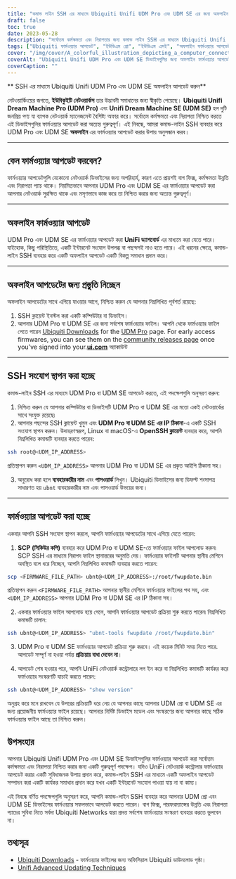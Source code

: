 ```yaml
---
title: "কমান্ড লাইন SSH এর মাধ্যমে Ubiquiti Unifi UDM Pro এবং UDM SE এর জন্য অফলাইন ফার্মওয়্যার আপডেট"
draft: false
toc: true
date: 2023-05-28
description: "সর্বোত্তম কর্মক্ষমতা এবং নিরাপত্তার জন্য কমান্ড লাইন SSH এর মাধ্যমে Ubiquiti Unifi UDM Pro এবং UDM SE অফলাইনের ফার্মওয়্যার আপডেট করতে শিখুন।"
tags: ["Ubiquiti ফার্মওয়্যার আপডেট", "ইউডিএম প্রো", "ইউডিএম এসই", "অফলাইন ফার্মওয়্যার আপডেট", "কমান্ডলাইন SSH", "নেটওয়ার্ক ব্যবস্থাপনা", "নেটওয়ার্ক নিরাপত্তা", "ফার্মওয়্যার আপগ্রেড", "SSH সংযোগ", "ফার্মওয়্যার ফাইল", "ইউনিফাই নেটওয়ার্ক কন্ট্রোলার", "বাগ ফিক্স", "কর্মক্ষমতা উন্নতি", "নিরাপত্তা প্যাচ", "নেটওয়ার্কিং", "নেটওয়ার্ক ডিভাইস", "প্রযুক্তি", "তথ্যপ্রযুক্তি ব্যবস্থাপনা", "ফার্মওয়্যার আপডেট প্রক্রিয়া", "নেটওয়ার্ক অপ্টিমাইজেশান", "Ubiquiti নেটওয়ার্ক ফার্মওয়্যার আপডেট", "UDM প্রো ফার্মওয়্যার আপডেট", "UDM SE ফার্মওয়্যার আপডেট", "অফলাইন ফার্মওয়্যার আপডেট প্রক্রিয়া", "SSH ফার্মওয়্যার আপডেট", "নেটওয়ার্ক ডিভাইস ব্যবস্থাপনা", "নেটওয়ার্ক নিরাপত্তা আপডেট", "ফার্মওয়্যার আপডেট কৌশল", "অফলাইন ফার্মওয়্যার ব্যবস্থাপনা", "নেটওয়ার্ক কর্মক্ষমতা অপ্টিমাইজেশান", "নিরাপত্তা প্যাচ ব্যবস্থাপনা", "নেটওয়ার্কিং প্রযুক্তি আপডেট"]
cover: "/img/cover/A_colorful_illustration_depicting_a_computer_connecting.png"
coverAlt: "Ubiquiti Unifi UDM Pro এবং UDM SE ডিভাইসগুলির জন্য অফলাইন ফার্মওয়্যার আপডেট প্রক্রিয়াকে প্রতীকী করে SSH এর মাধ্যমে একটি রাউটারের সাথে সংযুক্ত একটি কম্পিউটারকে চিত্রিত করা একটি রঙিন চিত্র।"
coverCaption: ""
---
```


** SSH এর মাধ্যমে Ubiquiti Unifi UDM Pro এবং UDM SE অফলাইন আপডেট করুন**

নেটওয়ার্কিংয়ের জগতে, **ইউবিকুইটি নেটওয়ার্কস** তার উদ্ভাবনী সমাধানের জন্য স্বীকৃতি পেয়েছে। **Ubiquiti Unifi Dream Machine Pro (UDM Pro)** এবং **Unifi Dream Machine SE (UDM SE)** হল দুটি জনপ্রিয় পণ্য যা ব্যাপক নেটওয়ার্ক ম্যানেজমেন্ট বৈশিষ্ট্য অফার করে। সর্বোত্তম কর্মক্ষমতা এবং নিরাপত্তা নিশ্চিত করতে এই ডিভাইসগুলির ফার্মওয়্যার আপডেট করা অত্যন্ত গুরুত্বপূর্ণ। এই নিবন্ধে, আমরা কমান্ড-লাইন SSH ব্যবহার করে UDM Pro এবং UDM SE **অফলাইন** এর ফার্মওয়্যার আপডেট করার উপায় অনুসন্ধান করব।

______

## কেন ফার্মওয়্যার আপডেট করবেন?

ফার্মওয়্যার আপডেটগুলি যেকোনো নেটওয়ার্ক ডিভাইসের জন্য অপরিহার্য, কারণ এতে প্রায়শই বাগ ফিক্স, কর্মক্ষমতা উন্নতি এবং নিরাপত্তা প্যাচ থাকে। নিয়মিতভাবে আপনার UDM Pro এবং UDM SE এর ফার্মওয়্যার আপডেট করা আপনার নেটওয়ার্ক সুরক্ষিত থাকে এবং মসৃণভাবে কাজ করে তা নিশ্চিত করার জন্য অত্যন্ত গুরুত্বপূর্ণ।

______

## অফলাইন ফার্মওয়্যার আপডেট

UDM Pro এবং UDM SE এর ফার্মওয়্যার আপডেট করা **UniFi ড্যাশবোর্ড** এর মাধ্যমে করা যেতে পারে। যাইহোক, কিছু পরিস্থিতিতে, একটি ইন্টারনেট সংযোগ উপলব্ধ বা পছন্দসই নাও হতে পারে। এই ধরনের ক্ষেত্রে, কমান্ড-লাইন SSH ব্যবহার করে একটি অফলাইন আপডেট একটি বিকল্প সমাধান প্রদান করে।

______

## অফলাইন আপডেটের জন্য প্রস্তুতি নিচ্ছেন

অফলাইন আপডেটের সাথে এগিয়ে যাওয়ার আগে, নিশ্চিত করুন যে আপনার নিম্নলিখিত পূর্বশর্ত রয়েছে:

1. SSH ক্লায়েন্ট ইনস্টল করা একটি কম্পিউটার বা ডিভাইস।
2. আপনার UDM Pro বা UDM SE এর জন্য সর্বশেষ ফার্মওয়্যার ফাইল। আপনি থেকে ফার্মওয়্যার ফাইল পেতে পারেন [Ubiquiti Downloads](https://www.ui.com/download/unifi) for the [UDM Pro](https://www.ui.com/download/unifi/unifi-dream-machine-pro) page. For early access firmwares, you can see them on the [community releases page](https://community.ui.com/releases) once you've signed into your.[**ui.com**](https://account.ui.com/) অ্যাকাউন্ট

______

## SSH সংযোগ স্থাপন করা হচ্ছে

কমান্ড-লাইন SSH এর মাধ্যমে UDM Pro বা UDM SE আপডেট করতে, এই পদক্ষেপগুলি অনুসরণ করুন:

1. নিশ্চিত করুন যে আপনার কম্পিউটার বা ডিভাইসটি UDM Pro বা UDM SE এর মতো একই নেটওয়ার্কের সাথে সংযুক্ত রয়েছে৷
2. আপনার পছন্দের SSH ক্লায়েন্ট খুলুন এবং **UDM Pro বা UDM SE এর IP ঠিকানা**-এ একটি SSH সংযোগ স্থাপন করুন। উদাহরণস্বরূপ, Linux বা macOS-এ **OpenSSH ক্লায়েন্ট** ব্যবহার করে, আপনি নিম্নলিখিত কমান্ডটি ব্যবহার করতে পারেন:

```bash
ssh root@<UDM_IP_ADDRESS>
```

প্রতিস্থাপন করুন `<UDM_IP_ADDRESS>` আপনার UDM Pro বা UDM SE এর প্রকৃত আইপি ঠিকানা সহ।

3. অনুরোধ করা হলে **ব্যবহারকারীর নাম** এবং **পাসওয়ার্ড** লিখুন। Ubiquiti ডিভাইসের জন্য ডিফল্ট শংসাপত্র সাধারণত হয় `ubnt` ব্যবহারকারীর নাম এবং পাসওয়ার্ড উভয়ের জন্য।

______

## ফার্মওয়্যার আপডেট করা হচ্ছে

একবার আপনি SSH সংযোগ স্থাপন করলে, আপনি ফার্মওয়্যার আপডেটের সাথে এগিয়ে যেতে পারেন:

1. **SCP (সিকিউর কপি)** ব্যবহার করে UDM Pro বা UDM SE-তে ফার্মওয়্যার ফাইল আপলোড করুন৷ SCP SSH এর মাধ্যমে নিরাপদ ফাইল স্থানান্তরের অনুমতি দেয়। ফার্মওয়্যার ফাইলটি আপনার স্থানীয় মেশিনে অবস্থিত বলে ধরে নিচ্ছেন, আপনি নিম্নলিখিত কমান্ডটি ব্যবহার করতে পারেন:

```bash
scp <FIRMWARE_FILE_PATH> ubnt@<UDM_IP_ADDRESS>:/root/fwupdate.bin
```

প্রতিস্থাপন করুন `<FIRMWARE_FILE_PATH>` আপনার স্থানীয় মেশিনে ফার্মওয়্যার ফাইলের পথ সহ, এবং `<UDM_IP_ADDRESS>` আপনার UDM Pro বা UDM SE এর IP ঠিকানা সহ।

2. একবার ফার্মওয়্যার ফাইল আপলোড হয়ে গেলে, আপনি ফার্মওয়্যার আপডেট প্রক্রিয়া শুরু করতে পারেন৷ নিম্নলিখিত কমান্ডটি চালান:

```bash
ssh ubnt@<UDM_IP_ADDRESS> "ubnt-tools fwupdate /root/fwupdate.bin"
```

3. UDM Pro বা UDM SE ফার্মওয়্যার আপডেট প্রক্রিয়া শুরু করবে। এই কয়েক মিনিট সময় নিতে পারে. আপডেট সম্পূর্ণ না হওয়া পর্যন্ত **প্রক্রিয়ায় বাধা দেবেন না**।

4. আপডেট শেষ হওয়ার পরে, আপনি UniFi নেটওয়ার্ক কন্ট্রোলারে লগ ইন করে বা নিম্নলিখিত কমান্ডটি কার্যকর করে ফার্মওয়্যার সংস্করণটি যাচাই করতে পারেন:

```bash
ssh ubnt@<UDM_IP_ADDRESS> "show version"
```
অনুগ্রহ করে মনে রাখবেন যে উপরের প্রক্রিয়াটি ধরে নেয় যে আপনার কাছে আপনার UDM প্রো বা UDM SE এর জন্য প্রয়োজনীয় ফার্মওয়্যার ফাইল রয়েছে। আপনার নির্দিষ্ট ডিভাইস মডেল এবং সংস্করণের জন্য আপনার কাছে সঠিক ফার্মওয়্যার ফাইল আছে তা নিশ্চিত করুন।

## উপসংহার

আপনার Ubiquiti Unifi UDM Pro এবং UDM SE ডিভাইসগুলির ফার্মওয়্যার আপডেট করা সর্বোত্তম কর্মক্ষমতা এবং নিরাপত্তা নিশ্চিত করার জন্য একটি গুরুত্বপূর্ণ পদক্ষেপ। যদিও UniFi নেটওয়ার্ক কন্ট্রোলার ফার্মওয়্যার আপডেট করার একটি সুবিধাজনক উপায় প্রদান করে, কমান্ড-লাইন SSH এর মাধ্যমে একটি অফলাইন আপডেট সম্পাদন করা একটি কার্যকর সমাধান প্রদান করে যখন একটি ইন্টারনেট সংযোগ পাওয়া যায় না বা কাম্য।

এই নিবন্ধে বর্ণিত পদক্ষেপগুলি অনুসরণ করে, আপনি কমান্ড-লাইন SSH ব্যবহার করে আপনার UDM প্রো এবং UDM SE ডিভাইসের ফার্মওয়্যার সফলভাবে আপডেট করতে পারেন। বাগ ফিক্স, পারফরম্যান্সের উন্নতি এবং নিরাপত্তা প্যাচের সুবিধা নিতে সর্বদা Ubiquiti Networks দ্বারা প্রদত্ত সর্বশেষ ফার্মওয়্যার সংস্করণ ব্যবহার করতে ভুলবেন না।

## তথ্যসূত্র

- [Ubiquiti Downloads](https://www.ui.com/download/unifi/) - ফার্মওয়্যার ফাইলের জন্য অফিসিয়াল Ubiquiti ডাউনলোড পৃষ্ঠা।
- [Unifi Advanced Updating Techniques](https://help.ui.com/hc/en-us/articles/204910064-UniFi-Upgrade-the-Firmware-of-a-UniFi-Device)
